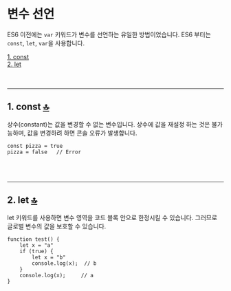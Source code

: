 # 변수 선언
ES6 이전에는 `var` 키워드가 변수를 선언하는 유일한 방법이었습니다. ES6 부터는 `const`, `let`, `var`을 사용합니다.

[1. const](#1-const-)   
[2. let](#2-let-)   
<br/><br/>

---

## 1. const [&#128285;](#변수-선언)  
상수(constant)는 값을 변경할 수 없는 변수입니다. 상수에 값을 재설정 하는 것은 불가능하며, 값을 변경하려 하면 콘솔 오류가 발생합니다.

```
const pizza = true
pizza = false   // Error
```
<br/><br/>

---

## 2. let [&#128285;](#변수-선언)  
let 키워드를 사용하면 변수 영역을 코드 블록 안으로 한정시킬 수 있습니다. 그러므로 글로벌 변수의 값을 보호할 수 있습니다.

```
function test() {
    let x = "a"
    if (true) {
        let x = "b"
        console.log(x);  // b
    }
    console.log(x);     // a
}
```
